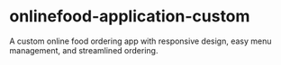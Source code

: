 # onlinefood-application-custom
A custom online food ordering app with responsive design, easy menu management, and streamlined ordering.
